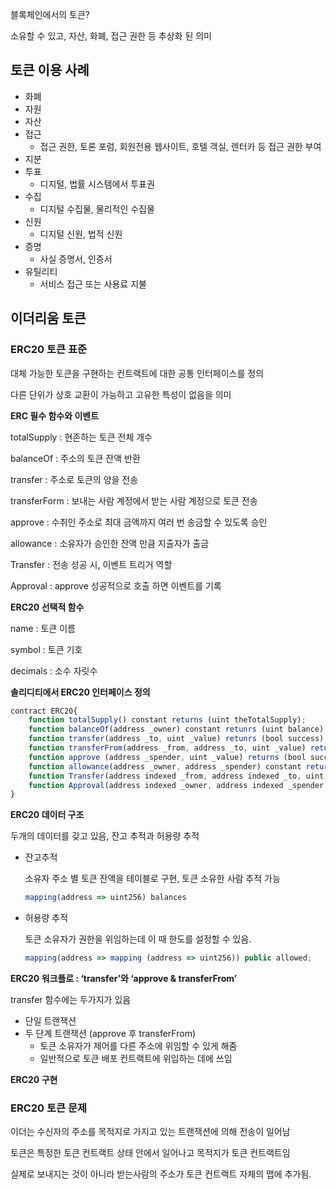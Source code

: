 블록체인에서의 토큰?

소유할 수 있고, 자산, 화폐, 접근 권한 등 추상화 된 의미

## 토큰 이용 사례

- 화폐
- 자원
- 자산
- 접근
    - 접근 권한, 토론 포럼, 회원전용 웹사이트, 호텔 객실, 렌터카 등 접근 권한 부여
- 지분
- 투표
    - 디지털, 법률 시스템에서 투표권
- 수집
    - 디지털 수집물, 물리적인 수집물
- 신원
    - 디지털 신원, 법적 신원
- 증명
    - 사실 증명서, 인증서
- 유틸리티
    - 서비스 접근 또는 사용료 지불

## 이더리움 토큰

### ERC20 토큰 표준

대체 가능한 토큰을 구현하는 컨트랙트에 대한 공통 인터페이스를 정의

다른 단위가 상호 교환이 가능하고 고유한 특성이 없음을 의미

**ERC 필수 함수와 이벤트**

totalSupply : 현존하는 토큰 전체 개수

balanceOf : 주소의 토큰 잔액 반환

transfer : 주소로 토큰의 양을 전송

transferForm : 보내는 사람 계정에서 받는 사람 계정으로 토큰 전송

approve : 수취인 주소로 최대 금액까지 여러 번 송금할 수 있도록 승인

allowance : 소유자가 승인한 잔액 만큼 지출자가 출금

Transfer : 전송 성공 시, 이벤트 트리거 역할

Approval : approve 성공적으로 호출 하면 이벤트를 기록

**ERC20 선택적 함수**

name : 토큰 이름

symbol : 토큰 기호

decimals : 소수 자릿수

**솔리디티에서 ERC20 인터페이스 정의**

```jsx
contract ERC20{
	function totalSupply() constant returns (uint theTotalSupply);
	function balanceOf(address _owner) constant retunrs (uint balance);
	function transfer(address _to, uint _value) retunrs (bool success);
	function transferFrom(address _from, address _to, uint _value) retunrs (bool success);
	function approve (address _spender, uint _value) returns (bool success);
	function allowance(address _owner, address _spender) constant returns (uint remaining);
	function Transfer(address indexed _from, address indexed _to, uint _value);
	function Approval(address indexed _owner, address indexed _spender, uint _value);
}
```

**ERC20 데이터 구조**

두개의 데이터를 갖고 있음, 잔고 추적과 허용량 추적

- 잔고추적
    
    소유자 주소 별 토큰 잔액을 테이블로 구현, 토큰 소유한 사람 추적 가능
    
    ```jsx
    mapping(address => uint256) balances
    ```
    
- 허용량 추적
    
    토큰 소유자가 권한을 위임하는데 이 때 한도를 설정할 수 있음.
    
    ```jsx
    mapping(address => mapping (address => uint256)) public allowed;
    ```
    

**ERC20 워크플로 : ‘transfer’와 ‘approve & transferFrom’**

transfer 함수에는 두가지가 있음

- 단일 트랜잭션
- 두 단계 트랜잭션 (approve 후 transferFrom)
    - 토큰 소유자가 제어를 다른 주소에 위임할 수 있게 해줌
    - 일반적으로 토큰 배포 컨트랙트에 위임하는 데에 쓰임

**ERC20 구현**

### ERC20 토큰 문제

이더는 수신자의 주소를 목적지로 가지고 있는 트랜잭션에 의해 전송이 일어남

토큰은 특정한 토큰 컨트랙트 상태 안에서 일어나고 목적지가 토큰 컨트랙트임

실제로 보내지는 것이 아니라 받는사람의 주소가 토큰 컨트랙트 자체의 맵에 추가됨.